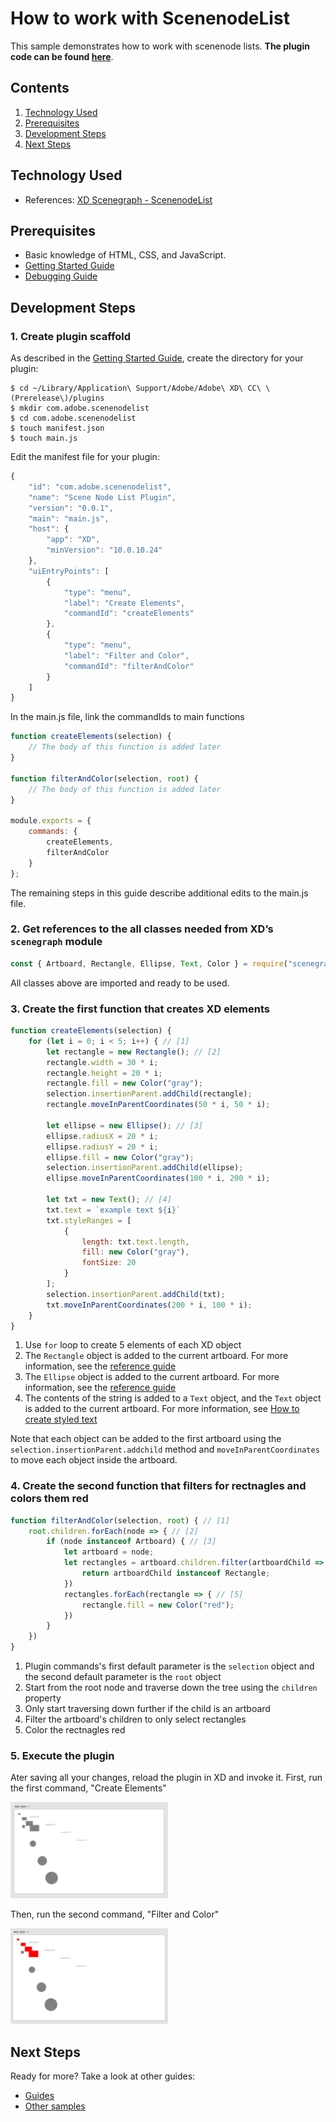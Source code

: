 # How to work with ScenenodeList
This sample demonstrates how to work with scenenode lists. **The plugin code can be found [here](https://github.com/AdobeXD/Plugin-Samples/tree/master/how-to-work-with-scenenodelist)**.

<!-- Image or GIF if necessary -->
<!-- ![PLUGINNAME]() -->

<!-- doctoc command config: -->
<!-- $ doctoc ./readme.md --title "## Contents" --entryprefix 1. --gitlab --maxlevel 2 -->

<!-- START doctoc generated TOC please keep comment here to allow auto update -->
<!-- DON'T EDIT THIS SECTION, INSTEAD RE-RUN doctoc TO UPDATE -->
## Contents

1. [Technology Used](#technology-used)
1. [Prerequisites](#prerequisites)
1. [Development Steps](#development-steps)
1. [Next Steps](#next-steps)

<!-- END doctoc generated TOC please keep comment here to allow auto update -->

## Technology Used
- References: [XD Scenegraph - ScenenodeList](https://adobe-xd.gitbook.io/plugin-api-reference/xd-api-reference/scenenodelist)

## Prerequisites
- Basic knowledge of HTML, CSS, and JavaScript.
- [Getting Started Guide](/Guides/getting-started-guide)
- [Debugging Guide](/Guides/debugging-guide)

## Development Steps

### 1.  Create plugin scaffold

As described in the [Getting Started Guide](/Guides/getting-started-guide), create the directory for your plugin:

```
$ cd ~/Library/Application\ Support/Adobe/Adobe\ XD\ CC\ \(Prerelease\)/plugins
$ mkdir com.adobe.scenenodelist
$ cd com.adobe.scenenodelist
$ touch manifest.json
$ touch main.js
```

Edit the manifest file for your plugin:

```js
{
    "id": "com.adobe.scenenodelist",
    "name": "Scene Node List Plugin",
    "version": "0.0.1",
    "main": "main.js",
    "host": {
        "app": "XD",
        "minVersion": "10.0.10.24"
    },
    "uiEntryPoints": [
        {
            "type": "menu",
            "label": "Create Elements",
            "commandId": "createElements"
        },
        {
            "type": "menu",
            "label": "Filter and Color",
            "commandId": "filterAndColor"
        }
    ]
}
```

In the main.js file, link the commandIds to main functions

```js
function createElements(selection) {
	// The body of this function is added later
}

function filterAndColor(selection, root) {
	// The body of this function is added later
}

module.exports = {
	commands: {
		createElements,
		filterAndColor
	}
};
```

The remaining steps in this guide describe additional edits to the main.js file.

### 2.  Get references to the all classes needed from XD’s `scenegraph` module
```js
const { Artboard, Rectangle, Ellipse, Text, Color } = require("scenegraph");
```
All classes above are imported and ready to be used.

### 3. Create the first function that creates XD elements

```js
function createElements(selection) {
	for (let i = 0; i < 5; i++) { // [1]
		let rectangle = new Rectangle(); // [2]
		rectangle.width = 30 * i;
		rectangle.height = 20 * i;
		rectangle.fill = new Color("gray");
		selection.insertionParent.addChild(rectangle);
		rectangle.moveInParentCoordinates(50 * i, 50 * i);

		let ellipse = new Ellipse(); // [3]
		ellipse.radiusX = 20 * i;
		ellipse.radiusY = 20 * i;
		ellipse.fill = new Color("gray");
		selection.insertionParent.addChild(ellipse);
		ellipse.moveInParentCoordinates(100 * i, 200 * i);

		let txt = new Text(); // [4]
		txt.text = `example text ${i}`
		txt.styleRanges = [
			{
				length: txt.text.length,
				fill: new Color("gray"),
				fontSize: 20
			}
		];
		selection.insertionParent.addChild(txt);
		txt.moveInParentCoordinates(200 * i, 100 * i);
	}
}

```
1. Use `for` loop to create 5 elements of each XD object
2. The `Rectangle` object is added to the current artboard. For more information, see the [reference guide](https://adobe-xd.gitbook.io/plugin-api-reference/xd-api-reference/scenegraph#Rectangle)
3. The `Ellipse` object is added to the current artboard. For more information, see the [reference guide](https://adobe-xd.gitbook.io/plugin-api-reference/xd-api-reference/scenegraph#Ellipse)
4. The contents of the string is added to a `Text` object, and the `Text` object is added to the current artboard.  For more information, see [How to create styled text](/Guides/how-to-style-text-guide)

Note that each object can be added to the first artboard using the `selection.insertionParent.addchild` method and `moveInParentCoordinates` to move each object inside the artboard.

### 4. Create the second function that filters for rectnagles and colors them red

```js
function filterAndColor(selection, root) { // [1]
	root.children.forEach(node => { // [2]
		if (node instanceof Artboard) { // [3]
			let artboard = node;
			let rectangles = artboard.children.filter(artboardChild => { //[4]
				return artboardChild instanceof Rectangle;
			})
			rectangles.forEach(rectangle => { // [5]
				rectangle.fill = new Color("red");
			})
		}
	})
}
```

1. Plugin commands's first default parameter is the `selection` object and the second default parameter is the `root` object
2. Start from the root node and traverse down the tree using the `children` property
3. Only start traversing down further if the child is an artboard
4. Filter the artboard's children to only select rectangles
5. Color the rectnagles red

### 5. Execute the plugin

Ater saving all your changes, reload the plugin in XD and invoke it. First, run the first command, "Create Elements"

<img src="/images/readme-assets/create-elements.png" width="50%" height="50%">

Then, run the second command, "Filter and Color"

<img src="/images/readme-assets/filter-and-color.png" width="50%" height="50%">

## Next Steps

Ready for more? Take a look at other guides:

- [Guides](/Guides)
- [Other samples](https://github.com/AdobeXD/Plugin-Samples)
